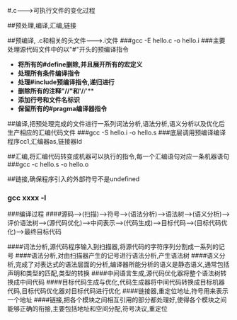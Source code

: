 #.c--->可执行文件的变化过程

##预处理,编译,汇编,链接

##预编译, .c和相关的头文件--->.i文件
###gcc -E hello.c -o hello.i
###主要处理源代码文件中的以"#"开头的预编译指令
- **将所有的#define删除,并且展开所有的宏定义**
- **处理所有条件编译指令**
- **处理#include预编译指令,递归进行**
- **删除所有的注释"//"和'/**/'**
- **添加行号和文件名标识**
- **保留所有的#pragma编译器指令**

##编译,把预处理完成的文件进行一系列词法分析,语法分析,语义分析以及优化后生产相应的汇编代码文件
###gcc -S hello.i -o hello.s
###底层调用预编译编译程序cc1,汇编器as,链接器ld

##汇编,将汇编代码转变成机器可以执行的指令,每一个汇编语句对应一条机器语句
###gcc -c hello.s -o hello.o

##链接,确保程序引入的外部符号不是undefined
### gcc xxxx -l

###编译过程
####源码-->(扫描)-->符号-->(语法分析)-->语法树-->(语义分析)-->评价语法树-->(源代码优化)-->中间表示-->(代码生成)-->目标代码-->(目标代码优化)-->最终目标代码

####词法分析,源代码程序输入到扫描器,将源代码的字符序列分割成一系列的记号
####语法分析,对由扫描器产生的记号进行语法分析,产生语法树
####语义分析,完成了对表达式的语法层面的分析,编译器所能分析的语义是静态语义,通常包括声明和类型的匹配,类型的转换
####中间语言生成,源代码优化器将整个语法树转换成中间代码
####目标代码生成与优化,代码生成器将中间代码转换成目标机器代码,目标代码优化器对目标代码进行优化
####链接器,重定位地址,符号用来表示一个地址
####链接,把各个模块之间相互引用的部分都处理好,使得各个模块之间能够正确的衔接,主要包括地址和空间分配,符号决议,重定位
